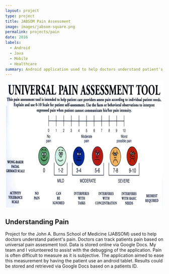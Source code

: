 ```yaml
---
layout: project
type: project
title: JABSOM Pain Assessment 
image: images/jabsom-square.png
permalink: projects/pain
date: 2016
labels:
  - Android
  - Java
  - Mobile
  - Healthcare
summary: Android application used to help doctors understand patient's pain. 
---
```

<img  src="../images/Pain-Scale-Wong-Baker.jpg" width="800" height="400">

## Understanding Pain

Project for the John A. Burns School of Medicine (JABSOM) used to help doctors understand patient's pain. Doctors can track patients pain based on universal pain assesment tool. Data is stored online via Google Docs. My team and I volunteered to assist with the debugging of the application. Pain is often difficult to measure as it is subjective. The application aimed to ease this measurement by having the patient use an android tablet. Results could be stored and retrieved via Google Docs based on a patients ID. 
